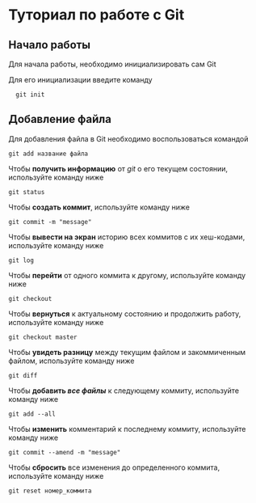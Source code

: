 # Туториал по работе с Git

## Начало работы

Для начала работы, необходимо инициализировать сам Git

Для его инициализации введите команду 

```
  git init
```

## Добавление файла

Для добавления файла в Git необходимо воспользоваться командой 

```
git add название файла
```

Чтобы __получить информацию__ от *git* о его текущем состоянии, используйте команду ниже
```
git status
```

Чтобы __создать коммит__, используйте команду ниже
```
git commit -m "message"
```

Чтобы __вывести на экран__ историю всех коммитов с их хеш-кодами, используйте команду ниже
```
git log
```

Чтобы __перейти__ от одного коммита к другому, используйте команду ниже
```
git checkout
```

Чтобы __вернуться__ к актуальному состоянию и продолжить работу, используйте команду ниже
```
git checkout master
```

Чтобы __увидеть разницу__ между текущим файлом и закоммиченным файлом, используйте команду ниже
```
git diff
```

Чтобы __добавить *все файлы*__ к следующему коммиту, используйте команду ниже
```
git add --all
```

Чтобы __изменить__ комментарий к последнему коммиту, используйте команду ниже
```
git commit --amend -m "message"
```

Чтобы __сбросить__ все изменения до определенного коммита, используйте команду ниже
```
git reset номер_коммита
```
